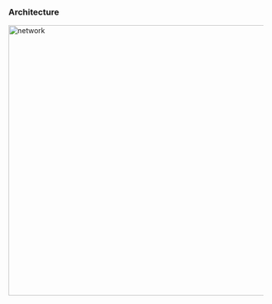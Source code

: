 ### Architecture

<img width="535" alt="network" src="https://user-images.githubusercontent.com/24300420/165007821-fdb93ebc-4cd7-452d-bcc7-aec69efd0708.png">
